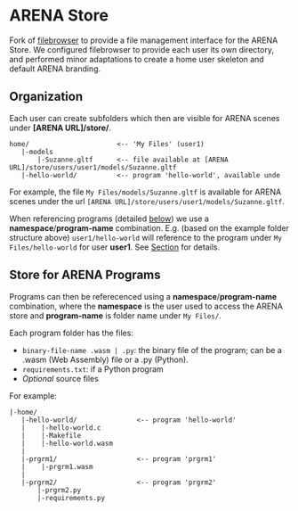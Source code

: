 # ARENA Store

Fork of [filebrowser](https://github.com/filebrowser/filebrowser) to provide a file management interface for the ARENA Store. We configured filebrowser to provide each user its own directory, and performed minor adaptations to create a home user skeleton and default ARENA branding.

## Organization

Each user can create subfolders which then are visible for ARENA scenes under **[ARENA URL]/store/**.

````
home/                      <-- 'My Files' (user1)
   |-models
       |-Suzanne.gltf      <-- file available at [ARENA URL]/store/users/user1/models/Suzanne.gltf
   |-hello-world/          <-- program 'hello-world', available unde
````

For example, the file ```My Files/models/Suzanne.gltf``` is available for ARENA scenes under the url ```[ARENA URL]/store/users/user1/models/Suzanne.gltf```.

When referencing programs (detailed [below](store-for-arena-programs)) we use a **namespace**/**program-name** combination. E.g. (based on the example folder structure above) ```user1/hello-world``` will reference to the program under ```My Files/hello-world``` for user **user1**. See [Section](store-for-arena-programs) for details.

## Store for ARENA Programs 

Programs can then be referecenced using a **namespace**/**program-name** combination, where the **namespace** is the user used to access the ARENA store and **program-name** is folder name under ```My Files/```. 

Each program folder has the files:

- ```binary-file-name .wasm | .py```: the binary file of the program; can be a .wasm (Web Assembly) file or a .py (Python).
- ```requirements.txt```: if a Python program
- *Optional* source files

For example:
````
|-home/
   |-hello-world/               <-- program 'hello-world'
   |    |-hello-world.c
   |    |-Makefile
   |    |-hello-world.wasm
   |
   |-prgrm1/                    <-- program 'prgrm1'
   |    |-prgrm1.wasm
   |
   |-prgrm2/                    <-- program 'prgrm2'
       |-prgrm2.py
       |-requirements.py
````
